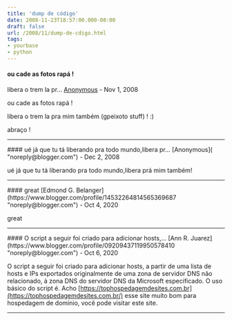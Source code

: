 ```yaml
---
title: 'dump de código'
date: 2008-11-23T18:57:00.000-08:00
draft: false
url: /2008/11/dump-de-cdigo.html
tags: 
- yourbase
- python
---
```


#### ou cade as fotos rapá !  
  
libera o trem la pr...
[Anonymous]( "noreply@blogger.com") - <time datetime="2008-11-24T04:36:00.000-08:00">Nov 1, 2008</time>

ou cade as fotos rapá !  
  
libera o trem la pra mim também (gpeixoto stuff) ! :)  
  
  
abraço !
<hr />
#### ué já que tu tá liberando pra todo mundo,libera pr...
[Anonymous]( "noreply@blogger.com") - <time datetime="2008-12-30T11:40:00.000-08:00">Dec 2, 2008</time>

ué já que tu tá liberando pra todo mundo,libera prá mim também!
<hr />
#### great
[Edmond G. Belanger](https://www.blogger.com/profile/14532264814565369687 "noreply@blogger.com") - <time datetime="2020-10-22T12:06:48.659-07:00">Oct 4, 2020</time>

great
<hr />
#### O script a seguir foi criado para adicionar hosts,...
[Ann R. Juarez](https://www.blogger.com/profile/09209437119950578410 "noreply@blogger.com") - <time datetime="2020-10-24T11:27:20.553-07:00">Oct 6, 2020</time>

O script a seguir foi criado para adicionar hosts, a partir de uma lista de hosts e IPs exportados originalmente de uma zona de servidor DNS não relacionado, à zona DNS do servidor DNS da Microsoft especificado. O uso básico do script é. Acho [https://tophospedagemdesites.com.br](https://tophospedagemdesites.com.br/) esse site muito bom para hospedagem de domínio, você pode visitar este site.
<hr />
